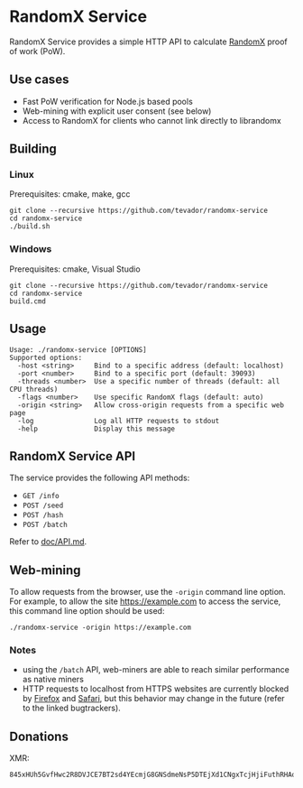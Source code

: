 # RandomX Service

RandomX Service provides a simple HTTP API to calculate [RandomX](https://github.com/tevador/RandomX) proof of work (PoW).

## Use cases

* Fast PoW verification for Node.js based pools
* Web-mining with explicit user consent (see below)
* Access to RandomX for clients who cannot link directly to librandomx

## Building

### Linux
Prerequisites: cmake, make, gcc
```
git clone --recursive https://github.com/tevador/randomx-service
cd randomx-service
./build.sh
```

### Windows
Prerequisites: cmake, Visual Studio
```
git clone --recursive https://github.com/tevador/randomx-service
cd randomx-service
build.cmd
```

## Usage

```
Usage: ./randomx-service [OPTIONS]
Supported options:
  -host <string>     Bind to a specific address (default: localhost)
  -port <number>     Bind to a specific port (default: 39093)
  -threads <number>  Use a specific number of threads (default: all CPU threads)
  -flags <number>    Use specific RandomX flags (default: auto)
  -origin <string>   Allow cross-origin requests from a specific web page
  -log               Log all HTTP requests to stdout
  -help              Display this message
```

## RandomX Service API

The service provides the following API methods:

* `GET /info`
* `POST /seed`
* `POST /hash`
* `POST /batch`

Refer to [doc/API.md](doc/API.md).

## Web-mining

To allow requests from the browser, use the `-origin` command line option. For example, to allow the site https://example.com to access the service, this command line option should be used:

```
./randomx-service -origin https://example.com
```

### Notes
* using the `/batch` API, web-miners are able to reach similar performance as native miners
* HTTP requests to localhost from HTTPS websites are currently blocked by [Firefox](https://bugzilla.mozilla.org/show_bug.cgi?id=1488740) and [Safari](https://bugs.webkit.org/show_bug.cgi?id=171934), but this behavior may change in the future (refer to the linked bugtrackers).

## Donations

XMR:
```
845xHUh5GvfHwc2R8DVJCE7BT2sd4YEcmjG8GNSdmeNsP5DTEjXd1CNgxTcjHjiFuthRHAoVEJjM7GyKzQKLJtbd56xbh7V
```
